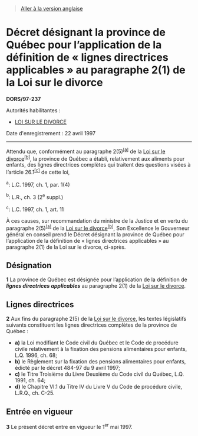 > [Aller à la version anglaise](/en/Regulations/Statutory%20Orders%20and%20Regulations/97/237.md)

# Décret désignant la province de Québec pour l’application de la définition de « lignes directrices applicables » au paragraphe 2(1) de la Loi sur le divorce

**DORS/97-237**

Autorités habilitantes : 
- [LOI SUR LE DIVORCE](/fr/Lois/Lois%20du%20Canada/1985/ch.%203%20(2e%20suppl.).md)

Date d'enregistrement : 22 avril 1997

----------

Attendu que, conformément au paragraphe 2(5)<sup><a href='#nbp_SOR-97-237_f_hq_5665'>[a]</a></sup> de la [Loi sur le divorce](/fr/Lois/Lois%20du%20Canada/1985/ch.%203%20(2e%20suppl.).md)<sup><a href='#nbp_SOR-97-237_f_hq_5666'>[b]</a></sup>, la province de Québec a établi, relativement aux aliments pour enfants, des lignes directrices complètes qui traitent des questions visées à l’article 26.1<sup><a href='#nbp_SOR-97-237_f_hq_5667'>[c]</a></sup> de cette loi,

<a name='nbp_SOR-97-237_f_hq_5665'><sup>a</sup></a>: L.C. 1997, ch. 1, par. 1(4)<br />

<a name='nbp_SOR-97-237_f_hq_5666'><sup>b</sup></a>: L.R., ch. 3 (2<sup>e</sup> suppl.)<br />

<a name='nbp_SOR-97-237_f_hq_5667'><sup>c</sup></a>: L.C. 1997, ch. 1, art. 11<br />

À ces causes, sur recommandation du ministre de la Justice et en vertu du paragraphe 2(5)<sup><a href='#nbp_SOR-97-237_f_hq_5665'>[a]</a></sup> de la [Loi sur le divorce](/fr/Lois/Lois%20du%20Canada/1985/ch.%203%20(2e%20suppl.).md)<sup><a href='#nbp_SOR-97-237_f_hq_5666'>[b]</a></sup>, Son Excellence le Gouverneur général en conseil prend le Décret désignant la province de Québec pour l’application de la définition de « lignes directrices applicables » au paragraphe 2(1) de la Loi sur le divorce, ci-après.




## Désignation


**1** La province de Québec est désignée pour l’application de la définition de ***lignes directrices applicables*** au paragraphe 2(1) de la [Loi sur le divorce](/fr/Lois/Lois%20du%20Canada/1985/ch.%203%20(2e%20suppl.).md).




## Lignes directrices


**2** Aux fins du paragraphe 2(5) de la [Loi sur le divorce](/fr/Lois/Lois%20du%20Canada/1985/ch.%203%20(2e%20suppl.).md), les textes législatifs suivants constituent les lignes directrices complètes de la province de Québec :
- **a)** la Loi modifiant le Code civil du Québec et le Code de procédure civile relativement à la fixation des pensions alimentaires pour enfants, L.Q. 1996, ch. 68;
- **b)** le Règlement sur la fixation des pensions alimentaires pour enfants, édicté par le décret 484-97 du 9 avril 1997;
- **c)** le Titre Troisième du Livre Deuxième du Code civil du Québec, L.Q. 1991, ch. 64;
- **d)** le Chapitre VI.1 du Titre IV du Livre V du Code de procédure civile, L.R.Q., ch. C-25.




## Entrée en vigueur


**3** Le présent décret entre en vigueur le 1<sup>er</sup> mai 1997.


